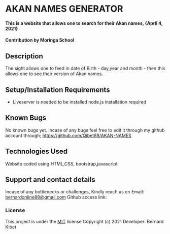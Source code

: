 # AKAN NAMES GENERATOR
#### This is a website that allows one to search for their Akan names, {April 4, 2021}
####  **Contribution by Moringa School**
## Description
The sight allows one to feed in date of Birth - day,year and month - then this allows one to see their version of Akan names.
## Setup/Installation Requirements
* Liveserver is needed to be installed
  node.js installation required
 ## Known Bugs
No known bugs yet.  Incase of any bugs feel free to edit it through my github account through; https://github.com/Qibet88/AKAN-NAMES
## Technologies Used
Website coded using HTML,CSS, bootstrap,javascript
## Support and contact details
Incase of any bottlenecks or challenges, Kindly reach us on Email: bernardonline88@gmail.com
Github access link: 
### License
This project is under the  [MIT](LICENSE) license
Copyright (c) 2021                          Developer: Bernard Kibet